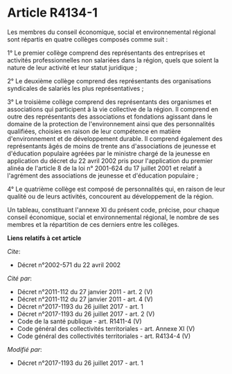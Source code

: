 # Article R4134-1

Les membres du conseil économique, social et environnemental régional sont répartis en quatre collèges composés comme suit : 

1° Le premier collège comprend des représentants des entreprises et activités professionnelles non salariées dans la région,
quels que soient la nature de leur activité et leur statut juridique ; 

2° Le deuxième collège comprend des représentants des organisations syndicales de salariés les plus représentatives ; 

3° Le troisième collège comprend des représentants des organismes et associations qui participent à la vie collective de la
région. Il comprend en outre des représentants des associations et fondations agissant dans le domaine de la protection de
l'environnement ainsi que des personnalités qualifiées, choisies en raison de leur compétence en matière d'environnement et
de développement durable. Il comprend également des représentants âgés de moins de trente ans d'associations de jeunesse et
d'éducation populaire agréées par le ministre chargé de la jeunesse en application du décret du 22 avril 2002 pris pour
l'application du premier alinéa de l'article 8 de la loi n° 2001-624 du 17 juillet 2001 et relatif à l'agrément des
associations de jeunesse et d'éducation populaire ; 

4° Le quatrième collège est composé de personnalités qui, en raison de leur qualité ou de leurs activités, concourent au
développement de la région. 

Un tableau, constituant l'annexe XI du présent code, précise, pour chaque conseil économique, social et environnemental
régional, le nombre de ses membres et la répartition de ces derniers entre les collèges.

**Liens relatifs à cet article**

_Cite_:

  - Décret n°2002-571 du 22 avril 2002

_Cité par_:

  - Décret n°2011-112 du 27 janvier 2011 - art. 2 (V)
  - Décret n°2011-112 du 27 janvier 2011 - art. 4 (V)
  - Décret n°2017-1193 du 26 juillet 2017 - art. 1
  - Décret n°2017-1193 du 26 juillet 2017 - art. 2 (V)
  - Code de la santé publique - art. R1411-4 (V)
  - Code général des collectivités territoriales - art. Annexe XI (V)
  - Code général des collectivités territoriales - art. R4134-4 (V)

_Modifié par_:

  - Décret n°2017-1193 du 26 juillet 2017 - art. 1

